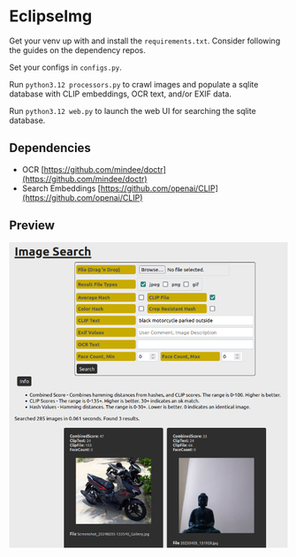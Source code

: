 # EclipseImg

Get your venv up with and install the `requirements.txt`. Consider following the guides on the dependency repos.

Set your configs in `configs.py`.

Run `python3.12 processors.py` to crawl images and populate a sqlite database with CLIP embeddings, OCR text, and/or EXIF data.

Run `python3.12 web.py` to launch the web UI for searching the sqlite database.

## Dependencies

- OCR [https://github.com/mindee/doctr](https://github.com/mindee/doctr)
- Search Embeddings [https://github.com/openai/CLIP](https://github.com/openai/CLIP)

## Preview

![preview](preview.png)